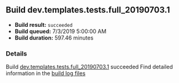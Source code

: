 ## Build dev.templates.tests.full_20190703.1
- **Build result:** `succeeded`
- **Build queued:** 7/3/2019 5:00:00 AM
- **Build duration:** 597.46 minutes
### Details
Build [dev.templates.tests.full_20190703.1](https://winappstudio.visualstudio.com/web/build.aspx?pcguid=a4ef43be-68ce-4195-a619-079b4d9834c2&builduri=vstfs%3a%2f%2f%2fBuild%2fBuild%2f29074) succeeded
Find detailed information in the [build log files](https://uwpctdiags.blob.core.windows.net/buildlogs/dev.templates.tests.full_20190703.1_logs.zip)
